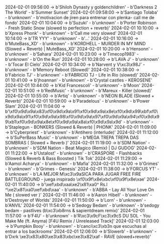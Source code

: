 2024-02-01 09:56:00 -> b'Shiloh Dynasty y goldenchildren' - b'Darkness 2 The World' - b'Summer Sunset'
2024-02-01 09:58:00 -> b'Santiago Tolaba' - b'unknown' - b'motivacion de jiren para entrenar con plenka- call me de fondo'
2024-02-01 10:04:00 -> b'Suzuki' - b'unknown' - b'Porter Robinson - Fresh Static Snow (slowed to perfection + reverb)'
2024-02-01 10:10:00 -> b'Xpress Phonk' - b'unknown' - b'Call me very slowed'
2024-02-01 10:14:00 -> b'TR YYY' - b'unknown' - b'...'
2024-02-01 10:16:00 -> b'MuteBass_XD' - b'unknown' - b'KORDHELL - MURDER IN MY MIND (Slowed + Reverb) | MuteBass_XD'
2024-02-01 10:20:00 -> b'Hensonn' - b'unknown' - b'Sahara'
2024-02-01 10:23:00 -> b'Timecop1983' - b'unknown' - b'On the Run'
2024-02-01 10:28:00 -> b'LAVA J' - b'unknown' - b'Tocar El Cielo'
2024-02-01 10:34:00 -> b'Narvent y V\xc3\x98J' - b'unknown' - b'Memory Reboot (Slowed)'
2024-02-01 10:38:00 -> b'Fabricio TJ' - b'unknown' - b'FABRICIO TJ - Life in Rio (slowed)'
2024-02-01 10:41:00 -> b'jhoannan' - b'unknown' - b'Crystal castles - KEROSENE'
2024-02-01 10:44:00 -> b'Kid Francescoli' - b'unknown' - b'Moon'
2024-02-01 10:51:00 -> b'RedMusic' - b'unknown' - b'Mareux - Killer (slowed)'
2024-02-01 10:55:00 -> b'Artiq' - b'unknown' - b'NEON BLADE (Slowed + Reverb)'
2024-02-01 10:59:00 -> b'Paradelous' - b'unknown' - b'Power Slam'
2024-02-01 11:04:00 -> b'\xf0\x9d\x9a\x83\xf0\x9d\x9a\x91\xf0\x9d\x9a\x8e\xf0\x9d\x99\xbf\xf0\x9d\x9a\x91\xf0\x9d\x9a\x98\xf0\x9d\x9a\x97\xf0\x9d\x9a\x94\xf0\x9d\x99\xb1\xf0\x9d\x9a\x8e\xf0\x9d\x9a\x8a\xf0\x9d\x9a\x9d' - b'unknown' - b'Staplegun - BONKERS (Slowed & Reverb) | PHONK'
2024-02-01 11:09:00 -> b'Cyberpriest' - b'unknown' - b'Antihero (interlude)'
2024-02-01 11:12:00 -> b'SuPerBass Music' - b'unknown' - b'MEGA TREPA TREPA DAS SOMBRAS ( Slowed + Reverb )'
2024-02-01 11:19:00 -> b'SDM Nation' - b'unknown' - b'SDM Nation - Beat Magico (Remix) |  DJ GUDOG'
2024-02-01 11:22:00 -> b'Ustalost' - b'unknown' - b'CRASPORE - Flashbacks (Slowed & Reverb & Bass Boosted ) Tik Tok'
2024-02-01 11:29:00 -> b'Aamol Acharya' - b'unknown' - b'Mafia'
2024-02-01 11:32:00 -> b'Grimes' - b'unknown' - b'Grimes - Genesis'
2024-02-01 11:38:00 -> b'FORCUS YT' - b'unknown' - b'LA MEJOR M\xc3\x9aSICA PARA JUGAR FREE FIRE  BATTLEGROUND - juega inspirado \xf0\x9f\x8e\xbc\xf0\x9f\x8e\xae'
2024-02-01 11:40:00 -> b'\xef\xbd\xaa\xe2\x81\xa0^ Rs.l ^\xe2\x81\xa0\xef\xbd\xaa' - b'unknown' - b'ABBA - Lay All Your Love On Me ( slowed ver )'
2024-02-01 11:46:00 -> b'Aaron Hibell' - b'unknown' - b'Destroyer of Worlds'
2024-02-01 11:50:00 -> b'Lorn' - b'unknown' - b'ANVIL'
2024-02-01 11:54:00 -> b'Sedogy Bedam' - b'unknown' - b'sedogy bedam - pastlives (b\xc3\xb8rns & sapientdream remix)'
2024-02-01 11:57:00 -> b'F4U' - b'unknown' - b'R\xc3\x9cF\xc3\x9cS DU SOL - You Make Me (ft. Anyma) [F4U Remix / Unreleased Track]'
2024-02-01 12:03:00 -> b'Pumpkin Booy' - b'unknown' - b'canci\xc3\xb3n que escuchas al entrar a los backrooms'
2024-02-01 12:06:00 -> b'Slowerb' - b'unknown' - b'Dxrk \xe3\x83\x80\xe3\x83\xbc\xe3\x82\xaf - RAVE (slowed+reverb)'
